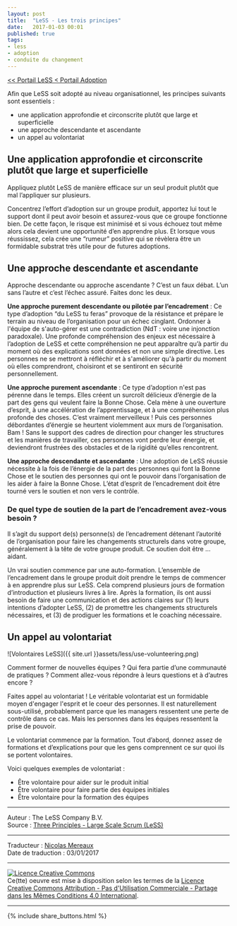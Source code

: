 ```yaml
---
layout: post
title:  "LeSS - Les trois principes"
date:   2017-01-03 00:01
published: true
tags:
- less
- adoption
- conduite du changement
---
```


[<< Portail LeSS < Portail Adoption](http://www.les-traducteurs-agiles.org/2016/12/26/less-portail-adoption.html)

Afin que LeSS soit adopté au niveau organisationnel, les principes suivants sont essentiels :

* une application approfondie et circonscrite plutôt que large et superficielle
* une approche descendante et ascendante
* un appel au volontariat


## Une application approfondie et circonscrite plutôt que large et superficielle

Appliquez plutôt LeSS de manière efficace sur un seul produit plutôt que mal l’appliquer sur plusieurs.

Concentrez l’effort d’adoption sur un groupe produit, apportez lui tout le support dont il peut avoir besoin et assurez-vous que ce groupe fonctionne bien. De cette façon, le risque est minimisé et si vous échouez tout même alors cela devient une opportunité d’en apprendre plus. Et lorsque vous réussissez, cela crée une “rumeur” positive qui se révèlera être un formidable substrat très utile pour de futures adoptions.

## Une approche descendante et ascendante

Approche descendante ou approche ascendante ? C’est un faux débat. L’un sans l’autre et c’est l’échec assuré. Faites donc les deux.

**Une approche purement descendante ou pilotée par l’encadrement** : Ce type d’adoption “du LeSS tu feras” provoque de la résistance et prépare le terrain au niveau de l’organisation pour un échec cinglant. Ordonner à l'équipe de s'auto-gérer est une contradiction (NdT : voire une injonction paradoxale). Une profonde compréhension des enjeux est nécessaire à l’adoption de LeSS et cette compréhension ne peut apparaître qu’à partir du moment où des explications sont données et non une simple directive. Les personnes ne se mettront à réfléchir et à s'améliorer qu'à partir du moment où elles comprendront, choisiront et se sentiront en sécurité personnellement.

**Une approche purement ascendante** : Ce type d’adoption n'est pas pérenne dans le temps. Elles créent un surcroît délicieux d’énergie de la part des gens qui veulent faire la Bonne Chose. Cela mène à une ouverture d’esprit, à une accélération de l’apprentissage, et à une compréhension plus profonde des choses. C’est vraiment merveilleux ! Puis ces personnes débordantes d’énergie se heurtent violemment aux murs de l’organisation. Bam ! Sans le support des cadres de direction pour changer les structures et les manières de travailler, ces personnes vont perdre leur énergie, et deviendront frustrées des obstacles et de la rigidité qu’elles rencontrent.

**Une approche descendante et ascendante** : Une adoption de LeSS réussie nécessite à la fois de l’énergie de la part des personnes qui font la Bonne Chose et le soutien des personnes qui ont le pouvoir dans l’organisation de les aider à faire la Bonne Chose. L’état d’esprit de l’encadrement doit être tourné vers le soutien et non vers le contrôle.

### De quel type de soutien de la part de l’encadrement avez-vous besoin ?

Il s’agit du support de(s) personne(s) de l’encadrement détenant l’autorité de l’organisation pour faire les changements structurels dans votre groupe, généralement à la tête de votre groupe produit. Ce soutien doit être … aidant.

Un vrai soutien commence par une auto-formation. L’ensemble de l’encadrement dans le groupe produit doit prendre le temps de commencer à en apprendre plus sur LeSS. Cela comprend plusieurs jours de formation d’introduction et plusieurs livres à lire. Après la formation, ils ont aussi besoin de faire une communication et des actions claires sur (1) leurs intentions d’adopter LeSS, (2) de promettre les changements structurels nécessaires, et (3) de prodiguer les formations et le coaching nécessaire.

## Un appel au volontariat

![Volontaires LeSS]({{ site.url }}assets/less/use-volunteering.png)

Comment former de nouvelles équipes ? Qui fera partie d’une communauté de pratiques ? Comment allez-vous répondre à leurs questions et à d’autres encore ?

Faites appel au volontariat ! Le véritable volontariat est un formidable moyen d'engager l'esprit et le coeur des personnes. Il est naturellement sous-utilisé, probablement parce que les managers ressentent une perte de contrôle dans ce cas. Mais les personnes dans les équipes ressentent la prise de pouvoir.

Le volontariat commence par la formation. Tout d’abord, donnez assez de formations et d’explications pour que les gens comprennent ce sur quoi ils se portent volontaires.

Voici quelques exemples de volontariat :

* Être volontaire pour aider sur le produit initial
* Être volontaire pour faire partie des équipes initiales
* Être volontaire pour la formation des équipes


---
Auteur : The LeSS Company B.V.  
Source : [Three Principles - Large Scale Scrum (LeSS)](http://less.works/less/adoption/three-principles.html)  

---
Traducteur : [Nicolas Mereaux](http://www.les-traducteurs-agiles.org/traducteurs/)  
Date de traduction : 03/01/2017  

---

<a rel="license" href="http://creativecommons.org/licenses/by-nc-sa/4.0/"><img alt="Licence Creative Commons" style="border-width:0" src="http://i.creativecommons.org/l/by-nc-sa/4.0/88x31.png" /></a><br />Ce(tte) oeuvre est mise à disposition selon les termes de la <a rel="license" href="http://creativecommons.org/licenses/by-nc-sa/4.0/">Licence Creative Commons Attribution - Pas d'Utilisation Commerciale - Partage dans les Mêmes Conditions 4.0 International</a>.

---

{% include share_buttons.html %}
